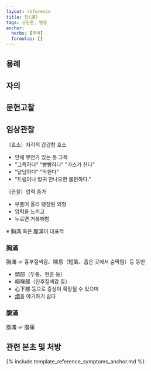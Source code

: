 ```yaml
---
layout: reference
title: 만(滿)
tags: 상한론, 병증
anchor:
  herbs: [후박]
  formulas: []
---
```



## 용례



## 자의




## 문헌고찰



## 임상관찰

〔호소〕자각적 갑갑함 호소
* 안에 무언가 있는 듯 그득
* "그득하다" "빵빵하다" "가스가 찬다"
* "답답하다" "막힌다"
* "트림이나 방귀 안나오면 불편하다."

〔관찰〕압력 증가
* 부풀어 올라 팽창된 외형
* 압력을 느끼고
* 누르면 거북해함

※ 胸滿 혹은 腹滿이 대표적

### 胸滿

胸滿 ☞ 흉부질색감、喘息（短氣、좁은 곳에서 숨막힘）등 동반
* 頭部（두통、현훈 등）
* 咽喉部（인후질색감 등）
* 心下部 등으로 증상이 확장될 수 있으며
* [煩]({{site.sympurl}}/번)을 야기하기 쉽다

### 腹滿

腹滿 ☞ 腹痛


## 관련 본초 및 처방


{% include template_reference_symptoms_anchor.md %}

